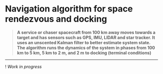 # **Navigation algorithm for space rendezvous and docking** 

> **A service or chaser spacecraft from 100 km away moves towards a target and has sensors such as GPS, IMU, LIDAR and star tracker. It uses an unscented Kalman filter to better estimate system state. The algorithm runs the dynamics of the system in phases from 100 km to 5 km, 5 km to 2 m, and 2 m to docking (terminal conditions)**  

---
! *Work in progress*
